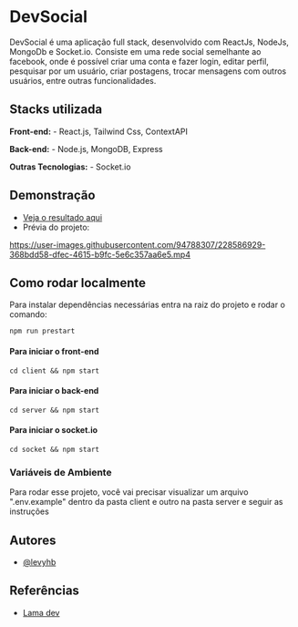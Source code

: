 # DevSocial

DevSocial é uma aplicação full stack, desenvolvido com ReactJs, NodeJs, MongoDb e Socket.io. Consiste em uma rede social semelhante ao facebook, onde é possível criar uma conta e fazer login, editar perfil, pesquisar por um usuário, criar postagens, trocar mensagens com outros usuários, entre outras funcionalidades.

## Stacks utilizada

**Front-end:** - React.js, Tailwind Css, ContextAPI

**Back-end:** - Node.js, MongoDB, Express

**Outras Tecnologias:** - Socket.io
## Demonstração

- [Veja o resultado aqui](https://dev-social-br.vercel.app/)
- Prévia do projeto:

https://user-images.githubusercontent.com/94788307/228586929-368bdd58-dfec-4615-b9fc-5e6c357aa6e5.mp4


## Como rodar localmente
Para instalar dependências necessárias entra na raiz do projeto e rodar o  comando:

```
npm run prestart
```

#### Para iniciar o front-end
```
cd client && npm start
```

#### Para iniciar o back-end
```
cd server && npm start
```

#### Para iniciar o socket.io
```
cd socket && npm start
```
### Variáveis de Ambiente

Para rodar esse projeto, você vai precisar visualizar um arquivo ".env.example" dentro da pasta client e outro na pasta server e seguir as instruções


## Autores

- [@levyhb](https://github.com/Levyhb)

## Referências

- [Lama dev](https://www.youtube.com/@LamaDev)
